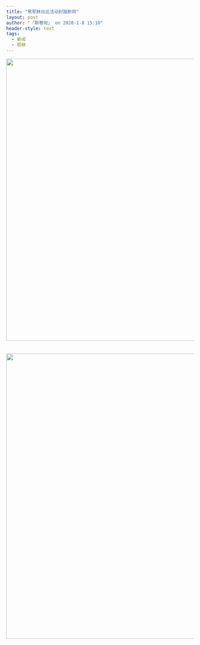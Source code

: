 ```yaml
---
title: "黑耶稣出巡活动封路断网"
layout: post
author: "「斯黎宛」 on 2020-1-8 15:10"
header-style: text
tags:
  - 新闻
  - 耶稣
---
```


<head></head>
<body>
 <div align="center"> 
  <ignore_js_op> 
   <img aid="1325632" src="https://bbs.boniu123.cc/data/attachment/forum/202001/08/104343kkhe7rmv7elr5q3r.jpg" zoomfile="data/attachment/forum/202001/08/104343kkhe7rmv7elr5q3r.jpg" file="data/attachment/forum/202001/08/104343kkhe7rmv7elr5q3r.jpg" width="757" inpost="1"> 
   <div class="tip tip_4 aimg_tip" id="aimg_1325632_menu" style="position: absolute; display: none" disautofocus="true"> 
    <div class="xs0"> 
     <p><strong>photo_2020-01-08_10-12-22.jpg</strong> <em class="xg1">(90.39 KB, 下载次数: 0)</em></p> 
     <p> <a href="forum.php?mod=attachment&amp;aid=MTMyNTYzMnw0MmJlYmM4NXwxNTc4NTE2OTY5fDB8NTQ4MTM4&amp;nothumb=yes" target="_blank">下载附件</a> &nbsp;<a href="javascript:;" onclick="showWindow(this.id, this.getAttribute('url'), 'get', 0);" id="savephoto_1325632" url="home.php?mod=spacecp&amp;ac=album&amp;op=saveforumphoto&amp;aid=1325632&amp;handlekey=savephoto_1325632">保存到相册</a> </p> 
     <p class="xg1 y"><span title="2020-1-8 10:43">昨天&nbsp;10:43</span> 上传</p> 
    </div> 
    <div class="tip_horn"></div> 
   </div> 
  </ignore_js_op> 
 </div>
 <br> 
 <br> 
 <div align="center"> 
  <ignore_js_op> 
   <img aid="1325633" src="https://bbs.boniu123.cc/data/attachment/forum/202001/08/104344jso9cqr4knovobzo.jpg" zoomfile="data/attachment/forum/202001/08/104344jso9cqr4knovobzo.jpg" file="data/attachment/forum/202001/08/104344jso9cqr4knovobzo.jpg" width="766" inpost="1"> 
   <div class="tip tip_4 aimg_tip" id="aimg_1325633_menu" style="position: absolute; display: none" disautofocus="true"> 
    <div class="xs0"> 
     <p><strong>photo_2020-01-08_10-15-20.jpg</strong> <em class="xg1">(146.25 KB, 下载次数: 0)</em></p> 
     <p> <a href="forum.php?mod=attachment&amp;aid=MTMyNTYzM3wyZjcxYzdkMHwxNTc4NTE2OTY5fDB8NTQ4MTM4&amp;nothumb=yes" target="_blank">下载附件</a> &nbsp;<a href="javascript:;" onclick="showWindow(this.id, this.getAttribute('url'), 'get', 0);" id="savephoto_1325633" url="home.php?mod=spacecp&amp;ac=album&amp;op=saveforumphoto&amp;aid=1325633&amp;handlekey=savephoto_1325633">保存到相册</a> </p> 
     <p class="xg1 y"><span title="2020-1-8 10:43">昨天&nbsp;10:43</span> 上传</p> 
    </div> 
    <div class="tip_horn"></div> 
   </div> 
  </ignore_js_op> 
 </div>
 <br>
</body>


